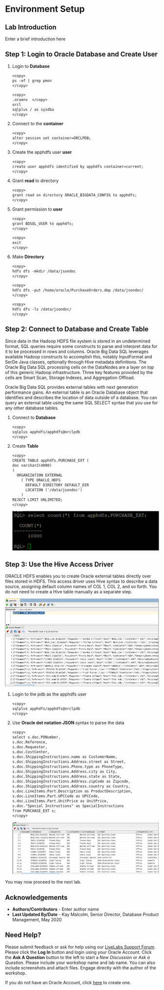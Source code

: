# Environment Setup

## Lab Introduction
Enter a brief introduction here

## **Step 1:** Login to Oracle Database and Create User

1. Login to **Database**
  
    ````
    <copy>
    ps -ef | grep pmon
    </copy>
    ````

    ````
    <copy>
    .oraenv  </copy>
    orcl
    sqlplus / as sysdba
    </copy>
    ````

2. Connect to the **container**
   
    ````
    <copy>
    alter session set container=ORCLPDB;
    </copy>
    ````
3. Create the apphdfs user **user**

    ````
    <copy>
    create user apphdfs identified by apphdfs container=current;
    </copy>
    ````

4. Grant **read** to directory 
    ````
    <copy>
    grant read on directory ORACLE_BIGDATA_CONFIG to apphdfs;
    </copy>
    ````

5. Grant permission to **user**
    ````
    <copy>
    grant BDSQL_USER to apphdfs;
    </copy>
    ````

    ````
    <copy>
    exit
    </copy>
    ````

6. Make **Directory**
    ````
    <copy>
    hdfs dfs -mkdir /data/jsondoc
    </copy>
    ````
    ````
    <copy>
    hdfs dfs -put /home/oracle/PurchaseOrders.dmp /data/jsondoc/
    </copy>
    ````
    ````
    <copy>
    hdfs dfs -ls /data/jsondoc/
    </copy>
    ````

## **Step 2:** Connect to Database and Create Table

Since data in the Hadoop HDFS file system is stored in an undetermined format, SQL queries require some constructs to parse and interpret data for it to be processed in rows and columns. Oracle Big Data SQL leverages available Hadoop constructs to accomplish this, notably InputFormat and SerDe Java classes, optionally through Hive metadata definitions. The Oracle Big Data SQL processing cells on the DataNodes are a layer on top of this generic Hadoop infrastructure. Three key features provided by the cells are Smart Scan, Storage Indexes, and Aggregation Offload.

Oracle Big Data SQL provides external tables with next generation performance gains. An external table is an Oracle Database object that identifies and describes the location of data outside of a database. You can query an external table using the same SQL SELECT syntax that you use for any other database tables. 

1. Connect to **Database**

    ````
    <copy>
    sqlplus apphdfs/apphdfs@orclpdb
    </copy>
    ````

2. Create **Table**

    ````
    <copy>
    CREATE TABLE apphdfs.PURCHASE_EXT (
    doc varchar2(4000)
    )
      ORGANIZATION EXTERNAL
        ( TYPE ORACLE_HDFS
          DEFAULT DIRECTORY DEFAULT_DIR
          LOCATION ('/data/jsondoc')
        )
    REJECT LIMIT UNLIMITED;
    </copy>   
    ````

    ![](./images/IMG15.PNG " ")

## **Step 3:** Use the Hive Access Driver

ORACLE HDFS enables you to create Oracle external tables directly over files stored in HDFS. This access driver uses Hive syntax to describe a data source, assigning default column names of COL 1, COL 2, and so forth. You do not need to create a Hive table manually as a separate step.

   ![](./images/IMG16.PNG " ")

1. Login to the pdb as the apphdfs user
    ````
    <copy>
    sqlplus apphdfs/apphdfs@orclpdb
    </copy>
    ````

2. Use **Oracle dot notation JSON** syntax to parse the data
   
    ````
    <copy>
    select s.doc.PONumber,
    s.doc.Reference,
    s.doc.Requestor,
    s.doc.CostCenter,
    s.doc.ShippingInstructions.name as CustomerName,
    s.doc.ShippingInstructions.Address.street as Street,
    s.doc.ShippingInstructions.Phone.type as PhoneType,
    s.doc.ShippingInstructions.Address.city as City,
    s.doc.ShippingInstructions.Address.state as State,
    s.doc.ShippingInstructions.Address.zipCode as Zipcode,
    s.doc.ShippingInstructions.Address.country as Country,
    s.doc.LineItems.Part.Description as ProductDescription,
    s.doc.LineItems.Part.UPCCode as UPCCode,
    s.doc.LineItems.Part.UnitPrice as UnitPrice,
    s.doc."Special Instructions" as SpecialInstructions 
    from PURCHASE_EXT s;
    </copy>
    ````
    ![](./images/IMG17.PNG " ")

You may now proceed to the next lab.

## Acknowledgements

- **Authors/Contributors** - Enter author  name
- **Last Updated By/Date** - Kay Malcolm, Senior Director, Database Product Management, May 2020

## Need Help?
Please submit feedback or ask for help using our [LiveLabs Support Forum](https://community.oracle.com/tech/developers/categories/livelabsdiscussions). Please click the **Log In** button and login using your Oracle Account. Click the **Ask A Question** button to the left to start a *New Discussion* or *Ask a Question*.  Please include your workshop name and lab name.  You can also include screenshots and attach files.  Engage directly with the author of the workshop.

If you do not have an Oracle Account, click [here](https://profile.oracle.com/myprofile/account/create-account.jspx) to create one.












